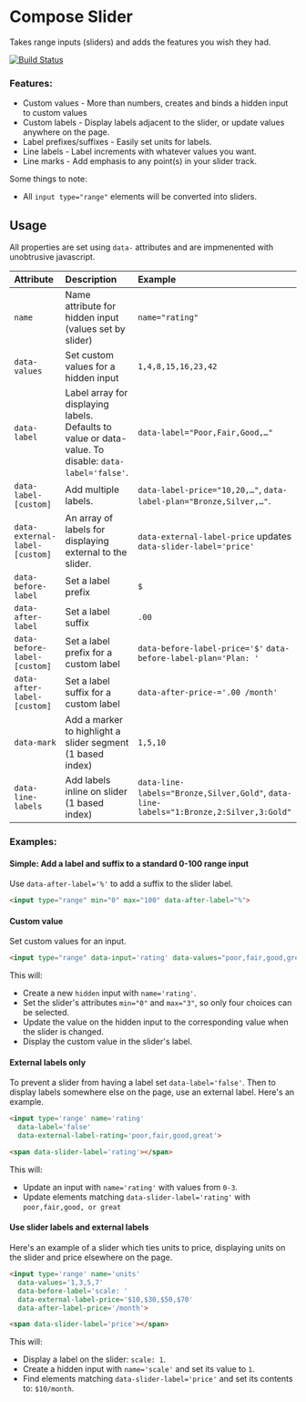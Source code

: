 # Compose Slider

Takes range inputs (sliders) and adds the features you wish they had.

[![Build Status](http://img.shields.io/travis/compose-ui/slider.svg?style=flat-square)](https://travis-ci.org/compose-ui/slider)

### Features:

- Custom values - More than numbers, creates and binds a hidden input to custom values
- Custom labels - Display labels adjacent to the slider, or update values anywhere on the page.
- Label prefixes/suffixes - Easily set units for labels.
- Line labels - Label increments with whatever values you want.
- Line marks - Add emphasis to any point(s) in your slider track.

Some things to note:

- All `input type="range"` elements will be converted into sliders.

## Usage

All properties are set using `data-` attributes and are impmenented with unobtrusive
javascript.

| Attribute | Description | Example |
|:--------|:------------|:--------|
| `name`                | Name attribute for hidden input (values set by slider)      | `name="rating"` |
| `data-values`         | Set custom values for a hidden input                        | `1,4,8,15,16,23,42` |
| `data-label`          | Label array for displaying labels. Defaults to value or data-value. To disable: `data-label='false'`. | `data-label="Poor,Fair,Good,…"` |
| `data-label-[custom]` | Add multiple labels. | `data-label-price="10,20,…"`, `data-label-plan="Bronze,Silver,…"`.|
| `data-external-label-[custom]` | An array of labels for displaying external to the slider. | `data-external-label-price` updates `data-slider-label='price'` |
| `data-before-label`   | Set a label prefix                                          | `$` |
| `data-after-label`    | Set a label suffix                                          | `.00` |
| `data-before-label-[custom]`   | Set a label prefix for a custom label              | `data-before-label-price='$'` `data-before-label-plan='Plan: '` |
| `data-after-label-[custom]`    | Set a label suffix for a custom label              | `data-after-price-='.00 /month'` |
| `data-mark`           | Add a marker to highlight a slider segment (1 based index)  | `1,5,10` |
| `data-line-labels`    | Add labels inline on slider (1 based index)                 | `data-line-labels="Bronze,Silver,Gold"`, `data-line-labels="1:Bronze,2:Silver,3:Gold"` |


### Examples:

#### Simple: Add a label and suffix to a standard 0-100 range input

Use `data-after-label='%'` to add a suffix to the slider label.

```html
<input type="range" min="0" max="100" data-after-label="%">
```

#### Custom value

Set custom values for an input. 

```html
<input type="range" data-input='rating' data-values="poor,fair,good,great">
```

This will:

- Create a new `hidden` input with `name='rating'`.
- Set the slider's attributes `min="0"` and `max="3"`, so only four choices can be selected.
- Update the value on the hidden input to the corresponding value when the slider is changed.
- Display the custom value in the slider's label.

#### External labels only

To prevent a slider from having a label set `data-label='false'`. Then to display labels somewhere else on the page, use an external label. Here's an example.

```html
<input type='range' name='rating'
  data-label='false'
  data-external-label-rating='poor,fair,good,great'>

<span data-slider-label='rating'></span>
```

This will:

- Update an input with `name='rating'` with values from `0-3`.
- Update elements matching `data-slider-label='rating'` with `poor,fair,good, or great`

#### Use slider labels and external labels

Here's an example of a slider which ties units to price, displaying units on the slider and price elsewhere on the page.

```html
<input type='range' name='units'
  data-values='1,3,5,7'
  data-before-label='scale: '
  data-external-label-price='$10,$30,$50,$70'
  data-after-label-price='/month'>

<span data-slider-label='price'></span>
```

This will:

- Display a label on the slider: `scale: 1`.
- Create a hidden input with `name='scale'` and set its value to `1`.
- Find elements matching `data-slider-label='price'` and set its contents to: `$10/month`.

